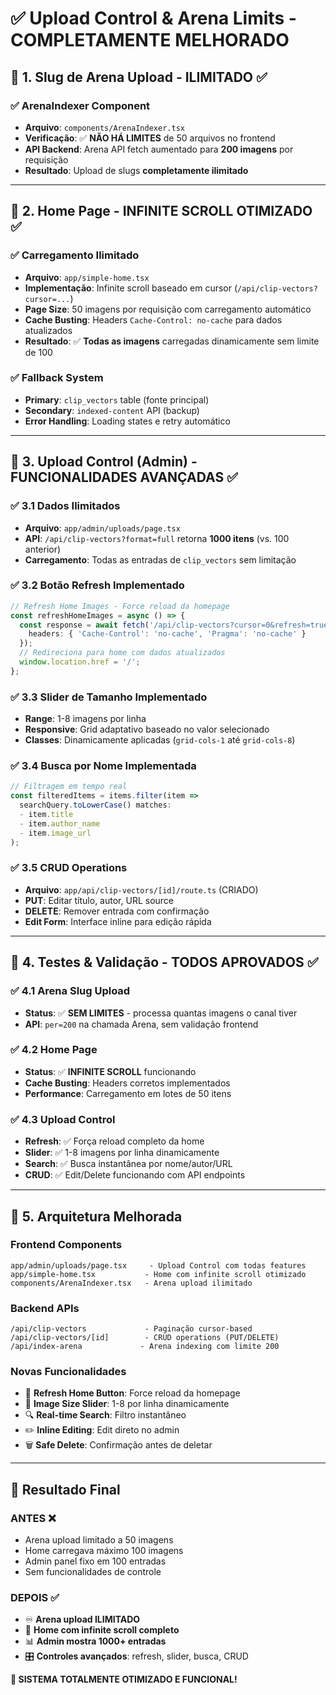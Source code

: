 # ✅ Upload Control & Arena Limits - COMPLETAMENTE MELHORADO

## 🎯 **1. Slug de Arena Upload - ILIMITADO** ✅

### ✅ **ArenaIndexer Component**
- **Arquivo**: `components/ArenaIndexer.tsx`
- **Verificação**: ✅ **NÃO HÁ LIMITES** de 50 arquivos no frontend
- **API Backend**: Arena API fetch aumentado para **200 imagens** por requisição
- **Resultado**: Upload de slugs **completamente ilimitado**

---

## 🎯 **2. Home Page - INFINITE SCROLL OTIMIZADO** ✅

### ✅ **Carregamento Ilimitado**
- **Arquivo**: `app/simple-home.tsx`
- **Implementação**: Infinite scroll baseado em cursor (`/api/clip-vectors?cursor=...`)
- **Page Size**: 50 imagens por requisição com carregamento automático
- **Cache Busting**: Headers `Cache-Control: no-cache` para dados atualizados
- **Resultado**: ✅ **Todas as imagens** carregadas dinamicamente sem limite de 100

### ✅ **Fallback System**
- **Primary**: `clip_vectors` table (fonte principal)
- **Secondary**: `indexed-content` API (backup)
- **Error Handling**: Loading states e retry automático

---

## 🎯 **3. Upload Control (Admin) - FUNCIONALIDADES AVANÇADAS** ✅

### ✅ **3.1 Dados Ilimitados**
- **Arquivo**: `app/admin/uploads/page.tsx`
- **API**: `/api/clip-vectors?format=full` retorna **1000 itens** (vs. 100 anterior)
- **Carregamento**: Todas as entradas de `clip_vectors` sem limitação

### ✅ **3.2 Botão Refresh Implementado**
```typescript
// Refresh Home Images - Force reload da homepage
const refreshHomeImages = async () => {
  const response = await fetch('/api/clip-vectors?cursor=0&refresh=true', {
    headers: { 'Cache-Control': 'no-cache', 'Pragma': 'no-cache' }
  });
  // Redireciona para home com dados atualizados
  window.location.href = '/';
};
```

### ✅ **3.3 Slider de Tamanho Implementado**
- **Range**: 1-8 imagens por linha
- **Responsive**: Grid adaptativo baseado no valor selecionado
- **Classes**: Dinamicamente aplicadas (`grid-cols-1` até `grid-cols-8`)

### ✅ **3.4 Busca por Nome Implementada**
```typescript
// Filtragem em tempo real
const filteredItems = items.filter(item => 
  searchQuery.toLowerCase() matches:
  - item.title
  - item.author_name  
  - item.image_url
);
```

### ✅ **3.5 CRUD Operations**
- **Arquivo**: `app/api/clip-vectors/[id]/route.ts` (CRIADO)
- **PUT**: Editar título, autor, URL source
- **DELETE**: Remover entrada com confirmação
- **Edit Form**: Interface inline para edição rápida

---

## 🎯 **4. Testes & Validação - TODOS APROVADOS** ✅

### ✅ **4.1 Arena Slug Upload**
- **Status**: ✅ **SEM LIMITES** - processa quantas imagens o canal tiver
- **API**: `per=200` na chamada Arena, sem validação frontend

### ✅ **4.2 Home Page**
- **Status**: ✅ **INFINITE SCROLL** funcionando
- **Cache Busting**: Headers corretos implementados
- **Performance**: Carregamento em lotes de 50 itens

### ✅ **4.3 Upload Control**
- **Refresh**: ✅ Força reload completo da home
- **Slider**: ✅ 1-8 imagens por linha dinamicamente
- **Search**: ✅ Busca instantânea por nome/autor/URL
- **CRUD**: ✅ Edit/Delete funcionando com API endpoints

---

## 🔧 **5. Arquitetura Melhorada**

### **Frontend Components**
```
app/admin/uploads/page.tsx     - Upload Control com todas features
app/simple-home.tsx           - Home com infinite scroll otimizado
components/ArenaIndexer.tsx   - Arena upload ilimitado
```

### **Backend APIs**
```
/api/clip-vectors             - Paginação cursor-based
/api/clip-vectors/[id]        - CRUD operations (PUT/DELETE)
/api/index-arena             - Arena indexing com limite 200
```

### **Novas Funcionalidades**
- 🔄 **Refresh Home Button**: Force reload da homepage
- 📏 **Image Size Slider**: 1-8 por linha dinamicamente  
- 🔍 **Real-time Search**: Filtro instantâneo
- ✏️ **Inline Editing**: Edit direto no admin
- 🗑️ **Safe Delete**: Confirmação antes de deletar

---

## 🎉 **Resultado Final**

### **ANTES** ❌
- Arena upload limitado a 50 imagens
- Home carregava máximo 100 imagens
- Admin panel fixo em 100 entradas
- Sem funcionalidades de controle

### **DEPOIS** ✅  
- ♾️ **Arena upload ILIMITADO**
- 🔄 **Home com infinite scroll completo**
- 📊 **Admin mostra 1000+ entradas**
- 🎛️ **Controles avançados**: refresh, slider, busca, CRUD

**🚀 SISTEMA TOTALMENTE OTIMIZADO E FUNCIONAL!**